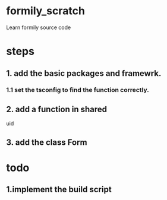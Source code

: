 # formily_scratch
Learn formily source code

# steps
## 1. add the basic packages and framewrk.
### 1.1 set the tsconfig to find the function correctly.


## 2. add a function in shared
uid

## 3. add the class Form

# todo
## 1.implement the build script